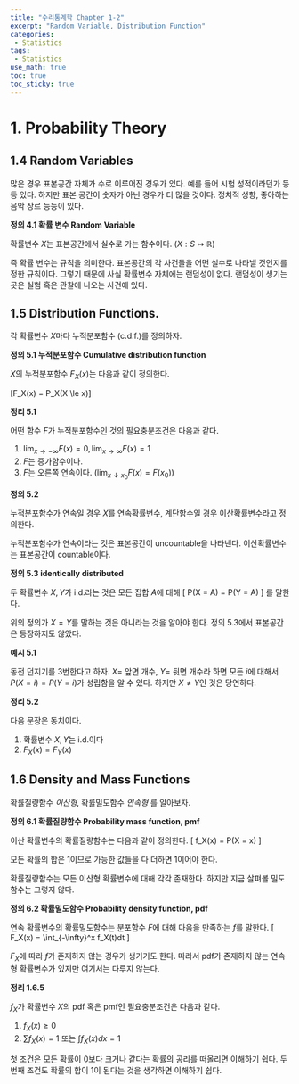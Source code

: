 ```yaml
---
title: "수리통계학 Chapter 1-2"
excerpt: "Random Variable, Distribution Function"
categories:
 - Statistics
tags:
 - Statistics
use_math: true
toc: true
toc_sticky: true
---
```


# 1. Probability Theory

## 1.4 Random Variables

많은 경우 표본공간 자체가 수로 이루어진 경우가 있다. 예를 들어 시험 성적이라던가 등등 있다. 하지만 표본 공간이 숫자가 아닌 경우가 더 많을 것이다. 정치적 성향, 좋아하는 음악 장르 등등이 있다.

**정의 4.1 확률 변수 Random Variable**

확률변수 $X$는 표본공간에서 실수로 가는 함수이다. $(X : S \mapsto \mathbb R)$ 

즉 확률 변수는 규칙을 의미한다. 표본공간의 각 사건들을 어떤 실수로 나타낼 것인지를 정한 규칙이다. 그렇기 때문에 사실 확률변수 자체에는 랜덤성이 없다. 랜덤성이 생기는 곳은 실험 혹은 관찰에 나오는 사건에 있다.

## 1.5 Distribution Functions.

각 확률변수 $X$마다 누적분포함수 (c.d.f.)를 정의하자.

**정의 5.1 누적분포함수 Cumulative distribution function**

$X$의 누적분포함수 $F_X(x)$는 다음과 같이 정의한다.

\[F_X(x) = P_X(X \le x)\]

**정리 5.1**

어떤 함수 $F$가 누적분포함수인 것의 필요충분조건은 다음과 같다.

1. $\lim_{x \to -\infty}F(x) = 0, \lim_{x \to \infty}F(x) = 1$
2. $F$는 증가함수이다.
3. $F$는 오른쪽 연속이다. $(\lim_{x \downarrow x_0}F(x) = F(x_0))$

**정의 5.2**

누적분포함수가 연속일 경우 $X$를 연속확률변수, 계단함수일 경우 이산확률변수라고 정의한다. 

누적분포함수가 연속이라는 것은 표본공간이 uncountable을 나타낸다.
이산확률변수는 표본공간이 countable이다.

**정의 5.3 identically distributed**

두 확률변수 $X,Y$가 i.d.라는 것은 모든 집합 $A$에 대해 
\[ P(X = A) = P(Y = A) \]
를 말한다.

위의 정의가 $X = Y$를 말하는 것은 아니라는 것을 알아야 한다. 정의 5.3에서 표본공간은 등장하지도 않았다.

**예시 5.1**

동전 던지기를 3번한다고 하자.
$X =$ 앞면 개수, $Y =$ 뒷면 개수라 하면 모든 $i$에 대해서 $P(X = i) = P(Y = i)$가 성립함을 알 수 있다. 하지만 $X \ne Y$인 것은 당연하다.

**정리 5.2**

다음 문장은 동치이다.
1. 확률변수 $X, Y$는 i.d.이다
2. $F_X(x) = F_Y(x)$

## 1.6 Density and Mass Functions

확률질량함수 _이산형_, 확률밀도함수  _연속형_ 를 알아보자.

**정의 6.1 확률질량함수 Probability mass function, pmf**

이산 확률변수의 확률질량함수는 다음과 같이 정의한다.
\[
f_X(x) = P(X = x)
\]

모든 확률의 합은 1이므로 가능한 값들을 다 더하면 1이어야 한다.

확률질량함수는 모든 이산형 확률변수에 대해 각각 존재한다. 하지만 지금 살펴볼 밀도함수는 그렇지 않다.

**정의 6.2 확률밀도함수 Probability density function, pdf**

연속 확률변수의 확률밀도함수는 분포함수 $F$에 대해 다음을 만족하는 $f$를 말한다.
\[
F_X(x) = \int_{-\infty}^x f_X(t)dt
\]

$F_X$에 따라 $f$가 존재하지 않는 경우가 생기기도 한다. 따라서 pdf가 존재하지 않는 연속형 확률변수가 있지만 여기서는 다루지 않는다.

**정리 1.6.5**

$f_X$가 확률변수 $X$의 pdf 혹은 pmf인 필요충분조건은 다음과 같다.

1. $f_X(x) \ge 0$
2. $\sum f_X(x) = 1$ 또는 $\int f_X(x)dx = 1$

첫 조건은 모든 확률이 0보다 크거나 같다는 확률의 공리를 떠올리면 이해하기 쉽다.
두 번째 조건도 확률의 합이 1이 된다는 것을 생각하면 이해하기 쉽다.